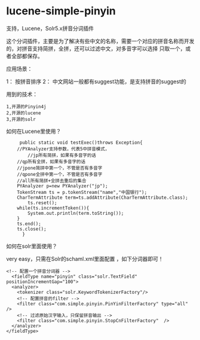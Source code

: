 # lucene-simple-pinyin
支持，Lucene，Solr5.x拼音分词插件

这个分词插件，主要是为了解决有些中文的名称，需要一个对应的拼音名称而开发的，对拼音支持简拼，全拼，还可以过滤中文，对多音字可以选择
只取一个，或者全部都保存。

应用场景：

1： 按拼音排序
2： 中文网站一般都有suggest功能，是支持拼音的suggest的



用到的技术：

	1,开源的Pinyin4j
	2,开源的lucene
	3,开源的solr

如何在Lucene里使用？


		 public static void testExec()throws Exception{
	   	//PYAnalyzer支持参数，代表5中拼音模式，
	    	//jp所有简拼，如果有多音字的话
	   	//qp所有全拼，如果有多音字的话
	   	//jpone简拼中第一个，不管是否有多音字
	  	//qpone全拼中第一个，不管是否有多音字
	  	//all所有简拼+全拼去重后的集合
	   	PYAnalyzer p=new PYAnalyzer("jp");
	  	TokenStream ts = p.tokenStream("name","中国银行");
	 	CharTermAttribute term=ts.addAttribute(CharTermAttribute.class);
        	ts.reset();
	 	while(ts.incrementToken()){
	     	System.out.println(term.toString());
	 	}
	 	ts.end();
	   	ts.close();
		  }



如何在solr里面使用？

very easy，只需在Solr的schaml.xml里面配置 ，如下分词器即可！


	<!-- 配置一个拼音分词器 -->
	  <fieldType name="pinyin" class="solr.TextField" positionIncrementGap="100">
      <analyzer>
        <tokenizer class="solr.KeywordTokenizerFactory"/>
	    <!-- 配置拼音的filter -->
		<filter class="com.simple.pinyin.PinYinFilterFactory" type="all" />
		<!-- 过滤原始汉字输入，只保留拼音输出 -->
		<filter class="com.simple.pinyin.StopCnFilterFactory"  />
      </analyzer>
    </fieldType>
	



























